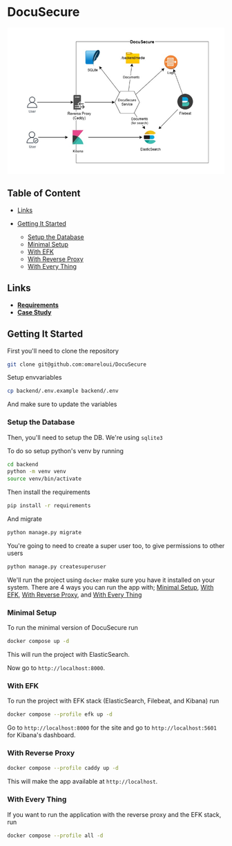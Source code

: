 # DocuSecure

![diagram](docs/assets/DocuSecure.jpg)

## Table of Content

<!--toc:start-->

- [Links](#links)
- [Getting It Started](#getting-it-started)

  - [Setup the Database](#setup-the-database)
  - [Minimal Setup](#minimal-setup)
  - [With EFK](#with-efk)
  - [With Reverse Proxy](#with-reverse-proxy)
  - [With Every Thing](#with-every-thing)

  <!--toc:end-->

## Links

- **[Requirements](docs/TASK.md)**
- **[Case Study](docs/CASE_STUDY.md)**

## Getting It Started

First you'll need to clone the repository

```bash
git clone git@github.com:omareloui/DocuSecure
```

Setup envvariables

```bash
cp backend/.env.example backend/.env
```

And make sure to update the variables

### Setup the Database

Then, you'll need to setup the DB. We're using `sqlite3`

To do so setup python's venv by running

```bash
cd backend
python -m venv venv
source venv/bin/activate
```

Then install the requirements

```bash
pip install -r requirements
```

And migrate

```bash
python manage.py migrate
```

You're going to need to create a super user too, to give permissions to other
users

```bash
python manage.py createsuperuser
```

We'll run the project using `docker` make sure you have it installed on your
system. There are 4 ways you can run the app with; [Minimal
Setup](#minimal-setup), [With EFK](#with-efk), [With Reverse Proxy](#with-reverse-proxy), and
[With Every Thing](#with-every-thing)

### Minimal Setup

To run the minimal version of DocuSecure run

```bash
docker compose up -d
```

This will run the project with ElasticSearch.

Now go to `http://localhost:8000`.

### With EFK

To run the project with EFK stack (ElasticSearch, Filebeat, and Kibana) run

```bash
docker compose --profile efk up -d
```

Go to `http://localhost:8000` for the site and go to `http://localhost:5601`
for Kibana's dashboard.

### With Reverse Proxy

```bash
docker compose --profile caddy up -d
```

This will make the app available at `http://localhost`.

### With Every Thing

If you want to run the application with the reverse proxy and the EFK stack, run

```bash
docker compose --profile all -d
```
